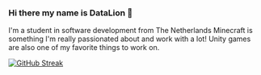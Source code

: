 ### Hi there my name is DataLion 👋

I'm a student in software development from The Netherlands
Minecraft is something I'm really passionated about and work with a lot!
Unity games are also one of my favorite things to work on.


[![GitHub Streak](https://github-readme-streak-stats.herokuapp.com/?user=TheDataLion)](https://git.io/streak-stats)

